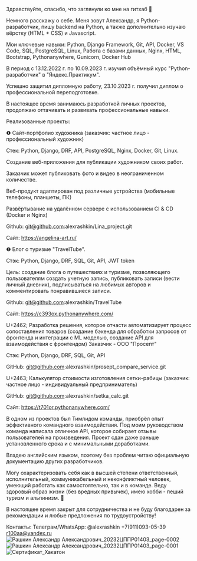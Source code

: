 Здравствуйте, спасибо, что заглянули ко мне на гитхаб &#128587;

Немного расскажу о себе. Меня зовут Александр, я Python-разработчик, пишу backend на Python, а также дополнительно изучаю вёрстку (HTML + CSS) и Javascript.

Мои ключевые навыки: Python, Django Framework, Git, API, Docker, VS Code, SQL, PostgreSQL, Linux, Работа с базами данных, Nginx, HTML, Bootstrap, Pythonanywhere, Gunicorn, Docker Hub

В период с 13.12.2022 г. по 10.09.2023 г. изучил объёмный курс "Python-разработчик" в "Яндекс.Практикум".

Успешно защитил дипломную работу, 23.10.2023 г. получил диплом о профессиональной переподготовке.

В настоящее время занимаюсь разработкой личных проектов, продолжаю оттачивать и развивать профессиональные навыки.

Реализованные проекты:

&#10102; Сайт-портфолио художника (заказчик: частное лицо - профессиональный художник)

Стек: Python, Django, DRF, API, PostgreSQL, Nginx, Docker, Git, Linux.

Создание веб-приложения для публикации художником своих работ.

Заказчик может публиковать фото и видео в неограниченном количестве.

Веб-продукт адаптирован под различные устройства (мобильные телефоны, планшеты, ПК)

Развёртывание на удалённом сервере с использованием CI & CD (Docker и Nginx)

Github: git@github.com:alexrashkin/Lina_project.git

Сайт: https://angelina-art.ru/

&#10103; Блог о туризме "TravelTube".

Стэк: Python, Django, DRF, SQL, Git, API, JWT token

Цель: создание блога о путешествиях и туризме, позволяющего пользователям создать учетную запись, публиковать записи (вести личный дневник), подписываться на любимых авторов и комментировать понравившиеся записи.

Github: git@github.com:alexrashkin/TravelTube

Сайт: https://c393ox.pythonanywhere.com/

U+2462; Разработка решения, которое отчасти автоматизирует процесс сопоставления товаров (создание бэкенда для обработки запросов от фронтенда и интеграции с ML моделью, создание API для взаимодействия с фронтендом) Заказчик - ООО "Просепт"

Стэк: Python, Django, DRF, SQL, Git, API

GitHub: git@github.com:alexrashkin/prosept_compare_service.git

U+2463; Калькулятор стоимости изготовления сетки-рабицы (заказчик: частное лицо - индивидуальный предприниматель)

GitHub: git@github.com:alexrashkin/setka_calc.git

Сайт: https://t701or.pythonanywhere.com/

В одном из проектов был Тимлидом команды, приобрёл опыт эффективного командного взаимодействия. Под моим руководством команда написала отличное API, которое собирает отзывы пользователей на произведения. Проект сдан даже раньше установленного срока и с минимальными доработками.

Владею английским языком, поэтому без проблем читаю официальную документацию других разработчиков.

Могу охарактеризовать себя как в высшей степени ответственный, исполнительный, коммуникабельный и неконфликтный человек, умеющий работать как самостоятельно, так и в команде. Веду здоровый образ жизни (без вредных привычек), имею хобби - пеший туризм и альпинизм. &#129495;

В настоящее время закрыт для сотрудничества и не буду благодарен за рекомендации и любые предложения по трудоустройству!

Контакты:
Телеграм/WhatsApp: @alexrashkin
+7(911)093-05-39
r100aa@yandex.ru
![Рашкин Александр Александрович_20232ЦППР01403_page-0002](https://github.com/alexrashkin/alexrashkin/assets/121449357/ade5f70d-81c4-437f-9270-dbac06349424)
![Рашкин Александр Александрович_20232ЦППР01403_page-0001](https://github.com/alexrashkin/alexrashkin/assets/121449357/2b7bbf7f-d8ef-4120-ad73-5711fb644c50)
![Сертификат_Хакатон](https://github.com/alexrashkin/alexrashkin/assets/121449357/cf9da719-9e00-4bcc-b247-d4454f6d8572)




